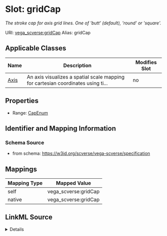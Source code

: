 

# Slot: gridCap 


_The stroke cap for axis grid lines. One of 'butt' (default), 'round' or 'square'._





URI: [vega_scverse:gridCap](https://w3id.org/scverse/vega-scverse/gridCap)
Alias: gridCap

<!-- no inheritance hierarchy -->





## Applicable Classes

| Name | Description | Modifies Slot |
| --- | --- | --- |
| [Axis](Axis.md) | An axis visualizes a spatial scale mapping for cartesian coordinates using ti... |  no  |







## Properties

* Range: [CapEnum](CapEnum.md)





## Identifier and Mapping Information







### Schema Source


* from schema: https://w3id.org/scverse/vega-scverse/specification




## Mappings

| Mapping Type | Mapped Value |
| ---  | ---  |
| self | vega_scverse:gridCap |
| native | vega_scverse:gridCap |




## LinkML Source

<details>
```yaml
name: gridCap
description: The stroke cap for axis grid lines. One of 'butt' (default), 'round'
  or 'square'.
from_schema: https://w3id.org/scverse/vega-scverse/specification
rank: 1000
alias: gridCap
owner: Axis
domain_of:
- Axis
range: CapEnum

```
</details>